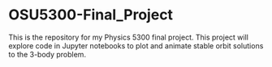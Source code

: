 # OSU5300-Final_Project
This is the repository for my Physics 5300 final project. This project will explore code in Jupyter notebooks to plot and animate stable orbit solutions to the 3-body problem.
